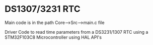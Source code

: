 # DS1307/3231 RTC

Main code is in the path Core-->Src-->main.c file

Driver Code to read time parameters from a DS3231/1307 RTC using a STM32F103C8 Microcontroller using HAL API's
